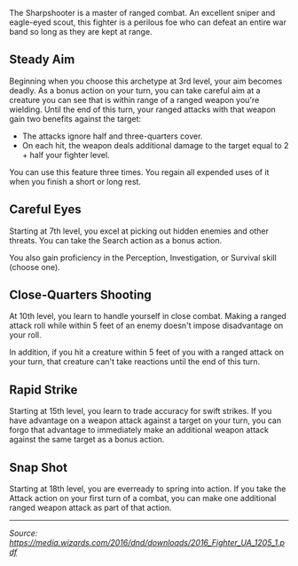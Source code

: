 The Sharpshooter is a master of ranged combat. An excellent sniper and eagle-eyed scout, this fighter is a perilous foe who can defeat an entire war band so long as they are kept at range.

## Steady Aim

Beginning when you choose this archetype at 3rd level, your aim becomes deadly. As a bonus action on your turn, you can take careful aim at a creature you can see that is within range of a ranged weapon you're wielding. Until the end of this turn, your ranged attacks with that weapon gain two benefits against the target:

 * The attacks ignore half and three-quarters cover.
 * On each hit, the weapon deals additional damage to the target equal to 2 + half your fighter level.
 
You can use this feature three times. You regain all expended uses of it when you finish a short or long rest.

## Careful Eyes

Starting at 7th level, you excel at picking out hidden enemies and other threats. You can take the Search action as a bonus action.

You also gain proficiency in the Perception, Investigation, or Survival skill (choose one).

## Close-Quarters Shooting

At 10th level, you learn to handle yourself in close combat. Making a ranged attack roll while within 5 feet of an enemy doesn't impose disadvantage on your roll.

In addition, if you hit a creature within 5 feet of you with a ranged attack on your turn, that creature can't take reactions until the end of this turn.

## Rapid Strike

Starting at 15th level, you learn to trade accuracy for swift strikes. If you have advantage on a weapon attack against a target on your turn, you can forgo that advantage to immediately make an additional weapon attack against the same target as a bonus action.

## Snap Shot

Starting at 18th level, you are everready to spring into action. If you take the Attack action on your first turn of a combat, you can make one additional ranged weapon attack as part of that action.

----

*Source: <https://media.wizards.com/2016/dnd/downloads/2016_Fighter_UA_1205_1.pdf>*
